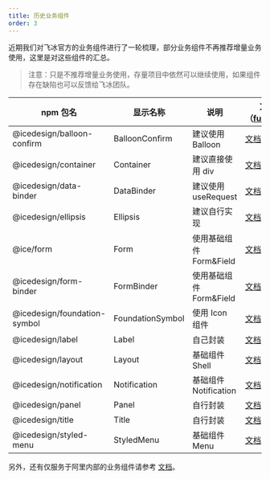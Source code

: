 ```yaml
---
title: 历史业务组件
order: 3
---
```


近期我们对飞冰官方的业务组件进行了一轮梳理，部分业务组件不再推荐增量业务使用，这里是对这些组件的汇总。

> 注意：只是不推荐增量业务使用，存量项目中依然可以继续使用，如果组件存在缺陷也可以反馈给飞冰团队。

|  npm 包名 | 显示名称 | 说明  |  文档地址（fusion@1.x）  |  文档地址（fusion@0.x）  |
|---------|----------|------|-------------------------|-----------------------|
|@icedesign/balloon-confirm|BalloonConfirm|建议使用 Balloon|[文档](https://unpkg.com/@icedesign/balloon-confirm@1.0.6/build/index.html)|[文档](https://unpkg.com/@icedesign/balloon-confirm@0.1.9/build/index.html)|
|@icedesign/container|Container|建议直接使用 div|[文档](https://unpkg.com/@icedesign/container@1.0.5/build/index.html)|[文档](https://unpkg.com/browse/@icedesign/container@0.1.10/README.md)|
|@icedesign/data-binder|DataBinder|建议使用 useRequest|[文档](https://unpkg.com/@icedesign/data-binder@1.0.5/build/index.html)|[文档](https://unpkg.com/browse/@icedesign/data-binder@0.1.12/README.md)|
|@icedesign/ellipsis|Ellipsis|建议自行实现|[文档](https://unpkg.com/@icedesign/ellipsis@1.0.4/build/index.html)|[文档](https://unpkg.com/browse/@icedesign/ellipsis@0.1.7/README.md)|
|@ice/form|Form|使用基础组件 Form&Field|[文档](https://unpkg.com/browse/@ice/form@0.1.7/build/index.html)|同前面|
|@icedesign/form-binder|FormBinder|使用基础组件 Form&Field|[文档](https://unpkg.com/@icedesign/form-binder@1.0.7/build/index.html)|同前面|
|@icedesign/foundation-symbol|FoundationSymbol|使用 Icon 组件|[文档](https://unpkg.com/@icedesign/foundation-symbol@1.0.4/build/index.html)|[文档](https://unpkg.com/browse/@icedesign/foundation-symbol@0.1.2/README.md)|
|@icedesign/label|Label|自己封装|[文档](https://unpkg.com/@icedesign/label@1.0.6/build/index.html)|[文档](https://unpkg.com/browse/@icedesign/label@0.1.7/README.md)|
|@icedesign/layout|Layout|基础组件 Shell|[文档](https://unpkg.com/@icedesign/layout@1.0.8/build/index.html)|[文档](https://unpkg.com/browse/@icedesign/layout@0.1.8/README.md)|
|@icedesign/notification|Notification|基础组件 Notification|[文档](https://unpkg.com/@icedesign/notification@1.0.5/build/index.html)|[文档](https://unpkg.com/@icedesign/notification@0.2.4/build/index.html)|
|@icedesign/panel|Panel|自行封装|[文档](https://unpkg.com/@icedesign/panel@1.0.4/build/index.html)|[文档](https://unpkg.com/browse/@icedesign/panel@0.1.9/README.md)|
|@icedesign/title|Title|自行封装|[文档](https://unpkg.com/@icedesign/title@1.0.5/build/index.html)|[文档](https://unpkg.com/browse/@icedesign/title@0.1.6/README.md)|
|@icedesign/styled-menu|StyledMenu|基础组件 Menu|[文档](https://unpkg.com/@icedesign/styled-menu@1.0.6/build/index.html)|[文档](https://unpkg.com/@icedesign/styled-menu@0.1.4/build/index.html)|

另外，还有仅服务于阿里内部的业务组件请参考 [文档](https://yuque.alibaba-inc.com/ice/rdy99p/ukzog6)。
